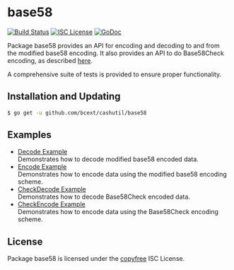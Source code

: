 base58
==========

[![Build Status](http://img.shields.io/travis/bcext/cashutil.svg)](https://travis-ci.org/bcext/cashutil)
[![ISC License](http://img.shields.io/badge/license-ISC-blue.svg)](http://copyfree.org)
[![GoDoc](https://img.shields.io/badge/godoc-reference-blue.svg)](http://godoc.org/github.com/bcext/cashutil/base58)

Package base58 provides an API for encoding and decoding to and from the
modified base58 encoding.  It also provides an API to do Base58Check encoding,
as described [here](https://en.bitcoin.it/wiki/Base58Check_encoding).

A comprehensive suite of tests is provided to ensure proper functionality.

## Installation and Updating

```bash
$ go get -u github.com/bcext/cashutil/base58
```

## Examples

* [Decode Example](http://godoc.org/github.com/bcext/cashutil/base58#example-Decode)  
  Demonstrates how to decode modified base58 encoded data.
* [Encode Example](http://godoc.org/github.com/bcext/cashutil/base58#example-Encode)  
  Demonstrates how to encode data using the modified base58 encoding scheme.
* [CheckDecode Example](http://godoc.org/github.com/bcext/cashutil/base58#example-CheckDecode)  
  Demonstrates how to decode Base58Check encoded data.
* [CheckEncode Example](http://godoc.org/github.com/bcext/cashutil/base58#example-CheckEncode)  
  Demonstrates how to encode data using the Base58Check encoding scheme.

## License

Package base58 is licensed under the [copyfree](http://copyfree.org) ISC
License.
